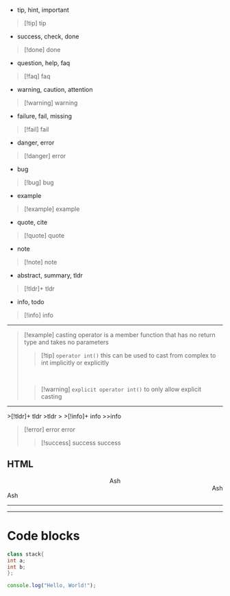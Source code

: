 
- tip, hint, important
 > [!tip] tip 
- success, check, done
 > [!done] done 
- question, help, faq
 > [!faq] faq 
- warning, caution, attention
 > [!warning] warning 
- failure, fail, missing
 > [!fail] fail
- danger, error
 > [!danger] error 
- bug
 > [!bug] bug 
- example
 > [!example] example 
- quote, cite
> [!quote] quote 
- note
>[!note] note	
- abstract, summary, tldr
>[!tldr]+ tldr
- info, todo
>[!info] info

---


> [!example] casting operator
> is a member function that has no return type and takes no parameters
>
> > [!tip] `operator int()` this can be used to cast from complex to int implicitly or explicitly
>
> <br>
>
> > [!warning] `explicit operator int()` to only allow explicit casting

<hr>
>[!tldr]+ tldr
	>tldr
	> >[!info]+ info
	>>info



>[!error] error
> error
> >[!success] success
> >success

## HTML


<article align="center">Ash</article>
<div align="right">Ash</div>
<aside align="left">Ash</aside>
<hr>


---
# Code blocks

```cpp
class stack{
int a;
int b;
};
```

```js
console.log("Hello, World!");
```


